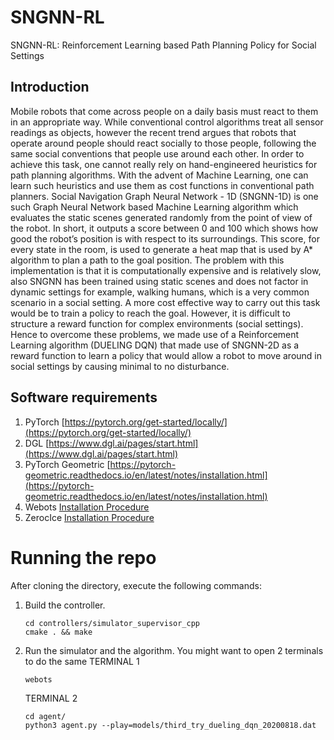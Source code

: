 # SNGNN-RL

SNGNN-RL: Reinforcement Learning based Path Planning Policy for Social Settings

## Introduction

Mobile robots that come across people on a daily basis must react to them in an appropriate way. While conventional control algorithms treat all sensor readings as objects, however the recent trend argues that robots that operate around people should react socially to those people, following the same social conventions that people use around each other. In order to achieve this task, one cannot really rely on hand-engineered heuristics for path planning algorithms. With the advent of Machine Learning, one can learn such heuristics and use them as cost functions in conventional path planners. Social Navigation Graph Neural Network - 1D (SNGNN-1D) is one such Graph Neural Network based Machine Learning algorithm which evaluates the static scenes generated randomly from the point of view of the robot. In short, it outputs a score between 0 and 100 which shows how good the robot’s position is with respect to its surroundings. This score, for every state in the room, is used to generate a heat map that is used by A* algorithm to plan a path to the goal position. The problem with this implementation is that it is computationally expensive and is relatively slow, also SNGNN has been trained using static scenes and does not factor in dynamic settings for example, walking humans, which is a very common scenario in a social setting. A more cost effective way to carry out this task would be to train a policy to reach the goal. However, it is difficult to structure a reward function for complex environments (social settings). Hence to overcome these problems, we made use of a Reinforcement Learning algorithm (DUELING DQN) that made use of SNGNN-2D as a reward function to learn a policy that would allow a robot to move around in social settings by causing minimal to no disturbance.


## Software requirements
1. PyTorch [https://pytorch.org/get-started/locally/](https://pytorch.org/get-started/locally/)
2. DGL [https://www.dgl.ai/pages/start.html](https://www.dgl.ai/pages/start.html)
3. PyTorch Geometric [https://pytorch-geometric.readthedocs.io/en/latest/notes/installation.html](https://pytorch-geometric.readthedocs.io/en/latest/notes/installation.html)
4. Webots [Installation Procedure](https://cyberbotics.com/doc/guide/installation-procedure)
5. ZerocIce [Installation Procedure](https://doc.zeroc.com/ice/3.7/release-notes/using-the-python-distribution)

# Running the repo

After cloning the directory, execute the following commands:
1. Build the controller.
    ```
   cd controllers/simulator_supervisor_cpp
   cmake . && make
    ```
2. Run the simulator and the algorithm. You might want to open 2 terminals to do the same
    TERMINAL 1
    ```
    webots
    ```
    TERMINAL 2
    ```
    cd agent/
    python3 agent.py --play=models/third_try_dueling_dqn_20200818.dat
    ```

